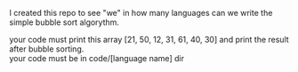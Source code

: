 I created this repo to see "we" in how many languages can we write the simple bubble sort algorythm.

your code must print this array [21, 50, 12, 31, 61, 40, 30] and print the result after bubble sorting.  
your code must be in code/[language name] dir
